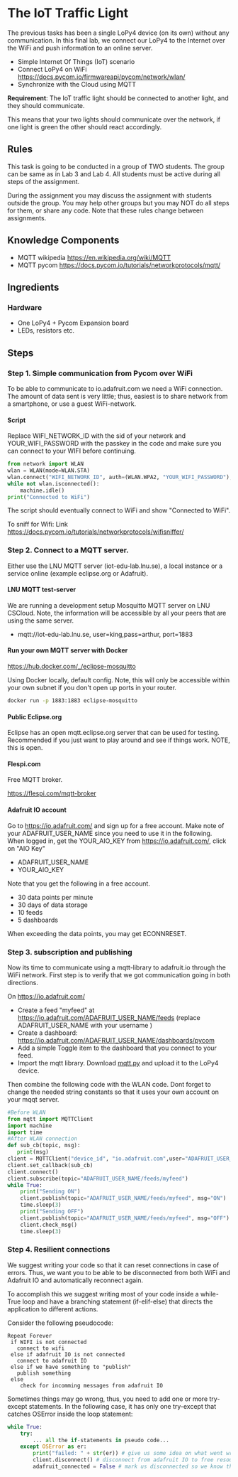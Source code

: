 # The IoT Traffic Light

The previous tasks has been a single LoPy4 device (on its own) without any communication. In this final lab, we connect our LoPy4 to the Internet over the WiFi and push information to an online server.

 * Simple Internet Of Things (IoT) scenario
 * Connect LoPy4 on WiFi https://docs.pycom.io/firmwareapi/pycom/network/wlan/
 * Synchronize with the Cloud using MQTT

**Requirement**: The IoT traffic light should be connected to another light, and they should communicate.

This means that your two lights should communicate over the network, if one light is green the other should react accordingly.

## Rules

This task is going to be conducted in a group of TWO students. The group can be same as in Lab 3 and Lab 4. All students must be active during all steps of the assignment.

During the assignment you may discuss the assignment with students outside the group. You may help other groups but you may NOT do all steps for them, or share any code. Note that these rules change between assignments.

## Knowledge Components

 * MQTT wikipedia https://en.wikipedia.org/wiki/MQTT
 * MQTT pycom https://docs.pycom.io/tutorials/networkprotocols/mqtt/
 
## Ingredients

### Hardware

- One LoPy4 + Pycom Expansion board
- LEDs, resistors etc.

 
## Steps

### Step 1. Simple communication from Pycom over WiFi

To be able to communicate to io.adafruit.com we need a WiFi connection. The amount of data sent is very little; thus, easiest is to share network from a smartphone, or use a guest WiFi-network. 

#### Script
Replace WIFI_NETWORK_ID with the sid of your network and YOUR_WIFI_PASSWORD with the passkey in the  code and make sure you can connect to your WIFI before continuing. 

```python
from network import WLAN
wlan = WLAN(mode=WLAN.STA)
wlan.connect("WIFI_NETWORK_ID", auth=(WLAN.WPA2, "YOUR_WIFI_PASSWORD"), timeout=5000)
while not wlan.isconnected():
    machine.idle()
print("Connected to WiFi")
```


The script should eventually connect to WiFi and show "Connected to WiFi".

To sniff for Wifi: Link https://docs.pycom.io/tutorials/networkprotocols/wifisniffer/

### Step 2. Connect to a MQTT server.

Either use the LNU MQTT server (iot-edu-lab.lnu.se), a local instance or a service online (example eclipse.org or Adafruit). 

#### LNU MQTT test-server

We are running a development setup Mosquitto MQTT server on LNU CSCloud. Note, the information will be accessible by all your peers that are using the same server.

- mqtt://iot-edu-lab.lnu.se, user=king,pass=arthur, port=1883

#### Run your own MQTT server with Docker

https://hub.docker.com/_/eclipse-mosquitto

Using Docker locally, default config. Note, this will only be accessible within your own subnet if you don't open up ports in your router.


```bash
docker run -p 1883:1883 eclipse-mosquitto
```

#### Public Eclipse.org

Eclipse has an open mqtt.eclipse.org server that can be used for testing. Recommended if you just want to play around and see if things work. NOTE, this is open.

#### Flespi.com

Free MQTT broker.

https://flespi.com/mqtt-broker

#### Adafruit IO account

Go to https://io.adafruit.com/  and sign up for a free account. Make note of your ADAFRUIT_USER_NAME since you need to use it in the following. When logged in, get the YOUR_AIO_KEY from https://io.adafruit.com/, click on "AIO Key"

 * ADAFRUIT_USER_NAME
 * YOUR_AIO_KEY

Note that you get the following in a free account.

 * 30 data points per minute
 * 30 days of data storage
 * 10 feeds
 * 5 dashboards

When exceeding the data points, you may get ECONNRESET.

### Step 3. subscription and publishing

Now its time to communicate using a mqtt-library to adafruit.io through the WiFi network. First step is to verify that we got communication going in both directions.

On https://io.adafruit.com/
* Create a feed "myfeed" at https://io.adafruit.com/ADAFRUIT_USER_NAME/feeds (replace ADAFRUIT_USER_NAME with your username )
* Create a dashboard:  https://io.adafruit.com/ADAFRUIT_USER_NAME/dashboards/pycom
 * Add a simple Toggle item to the dashboard that you connect to your feed.
* Import the mqtt library. Download [mqtt.py](https://github.com/pycom/pycom-libraries/blob/master/examples/mqtt/mqtt.py) and upload it to the LoPy4 device. 

Then combine the following code with the WLAN code. Dont forget to change the needed string constants so that it uses your own account on your mqqt server.
```python
#Before WLAN
from mqtt import MQTTClient
import machine
import time
#After WLAN connection
def sub_cb(topic, msg):
   print(msg)
client = MQTTClient("device_id", "io.adafruit.com",user="ADAFRUIT_USER_NAME", password="YOUR_AIO_KEY", port=1883)
client.set_callback(sub_cb)
client.connect()
client.subscribe(topic="ADAFRUIT_USER_NAME/feeds/myfeed")
while True:
    print("Sending ON")
    client.publish(topic="ADAFRUIT_USER_NAME/feeds/myfeed", msg="ON")
    time.sleep(3)
    print("Sending OFF")
    client.publish(topic="ADAFRUIT_USER_NAME/feeds/myfeed", msg="OFF")
    client.check_msg()
    time.sleep(3)
```

### Step 4. Resilient connections

We suggest writing your code so that it can reset connections in case of errors. Thus, we want you to be able to be disconnected from both WiFi and Adafruit IO and automatically reconnect again.

To accomplish this we suggest writing most of your code inside a while-True loop and have a branching statement (if-elif-else) that directs the application to different actions. 


Consider the following pseudocode:

```
Repeat Forever
 if WIFI is not connected
   connect to wifi
 else if adafruit IO is not connected
   connect to adafruit IO
 else if we have something to "publish"
   publish something
 else
    check for incomming messages from adafruit IO
```

Sometimes things may go wrong, thus, you need to add one or more try-except statements. In the following case, it has only one try-except that catches OSError inside the loop statement:


```python
while True:
    try:
        ... all the if-statements in pseudo code...
    except OSError as er:
        print("failed: " + str(er)) # give us some idea on what went wrong
        client.disconnect() # disconnect from adafruit IO to free resources
        adafruit_connected = False # mark us disconnected so we know that we should connect again 
        
```

